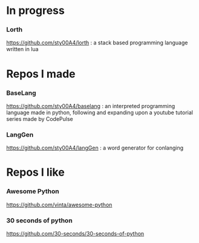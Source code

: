 # In progress
### Lorth
https://github.com/sty00A4/lorth
: a stack based programming language written in lua

# Repos I made

### BaseLang
https://github.com/sty00A4/baselang
: an interpreted programming language made in python, following and expanding upon a youtube tutorial series made by CodePulse

### LangGen
https://github.com/sty00A4/langGen
: a word generator for conlanging

# Repos I like

### Awesome Python
https://github.com/vinta/awesome-python
### 30 seconds of python
https://github.com/30-seconds/30-seconds-of-python
